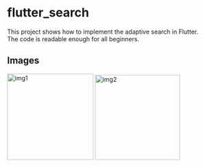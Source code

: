 # flutter_search

This project shows how to implement the adaptive search in Flutter.<br>
The code is readable enough for all beginners.

## Images
<img width="201" alt="img1" src="https://user-images.githubusercontent.com/19254270/128639557-b4e9e043-b4a5-48cb-82fa-c1f0f89d992c.png">
<img width="198" alt="img2" src="https://user-images.githubusercontent.com/19254270/128639564-d8128085-0f72-463e-b069-d11db28468a9.png">


